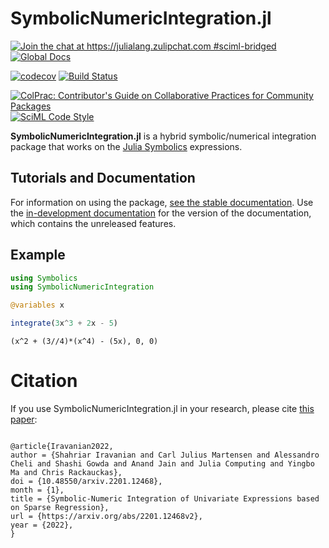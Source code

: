 # SymbolicNumericIntegration.jl

[![Join the chat at https://julialang.zulipchat.com #sciml-bridged](https://img.shields.io/static/v1?label=Zulip&message=chat&color=9558b2&labelColor=389826)](https://julialang.zulipchat.com/#narrow/stream/279055-sciml-bridged)
[![Global Docs](https://img.shields.io/badge/docs-SciML-blue.svg)](https://docs.sciml.ai/SymbolicNumericIntegration/stable/)

[![codecov](https://codecov.io/gh/SciML/SymbolicNumericIntegration.jl/branch/master/graph/badge.svg)](https://codecov.io/gh/SciML/SymbolicNumericIntegration.jl)
[![Build Status](https://github.com/SciML/SymbolicNumericIntegration.jl/workflows/CI/badge.svg)](https://github.com/SciML/SymbolicNumericIntegration.jl/actions?query=workflow%3ACI)

[![ColPrac: Contributor's Guide on Collaborative Practices for Community Packages](https://img.shields.io/badge/ColPrac-Contributor%27s%20Guide-blueviolet)](https://github.com/SciML/ColPrac)
[![SciML Code Style](https://img.shields.io/static/v1?label=code%20style&message=SciML&color=9558b2&labelColor=389826)](https://github.com/SciML/SciMLStyle)

**SymbolicNumericIntegration.jl** is a hybrid symbolic/numerical integration package that works on the [Julia Symbolics](https://github.com/JuliaSymbolics/Symbolics.jl) expressions.

## Tutorials and Documentation

For information on using the package,
[see the stable documentation](https://docs.sciml.ai/SymbolicNumericIntegration/stable/). Use the
[in-development documentation](https://docs.sciml.ai/SymbolicNumericIntegration/dev/) for the version of
the documentation, which contains the unreleased features.

## Example

```julia
using Symbolics
using SymbolicNumericIntegration

@variables x

integrate(3x^3 + 2x - 5)
```

```
(x^2 + (3//4)*(x^4) - (5x), 0, 0)
```

# Citation

If you use SymbolicNumericIntegration.jl in your research, please cite [this paper](https://arxiv.org/abs/2201.12468):

```

@article{Iravanian2022,
author = {Shahriar Iravanian and Carl Julius Martensen and Alessandro Cheli and Shashi Gowda and Anand Jain and Julia Computing and Yingbo Ma and Chris Rackauckas},
doi = {10.48550/arxiv.2201.12468},
month = {1},
title = {Symbolic-Numeric Integration of Univariate Expressions based on Sparse Regression},
url = {https://arxiv.org/abs/2201.12468v2},
year = {2022},
}

```

```
```
